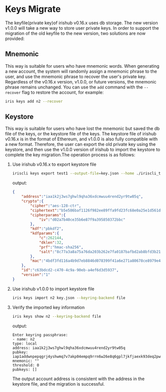# Keys Migrate

The keyfile(private key)of irishub v0.16.x uses db storage. The new version v1.0.0 will take a new way to store user private keys. In order to support the migration of the old keyfile to the new version, two solutions are now provided:

## Mnemonic

This way is suitable for users who have mnemonic words. When generating a new account, the system will randomly assign a mnemonic phrase to the user, and use the mnemonic phrase to recover the user's private key. Regardless of the v0.16.x version, v1.0.0, or future versions, the mnemonic phrase remains unchanged. You can use the `add` command with the `--recover` flag to restore the account, for example:

```bash
iris keys add n2 --recover
```

## Keystore

This way is suitable for users who have lost the mnemonic but saved the db file of the keys, or the keystore file of the keys. The keystore file of irishub v0.16.x is in the format of Ethereum, and v1.0.0 is also fully compatible with a new format. Therefore, the user can export the old private key using the keystore, and then use the v1.0.0 version of irishub to import the keystore to complete the key migration.The operation process is as follows:

1. Use irishub v0.16.x to export keystore file

    ```bash
    iriscli keys export test1 --output-file=key.json --home ./iriscli_test 
    ```

    output:

    ```json
    {
        "address":"iaa1k2j3ws7ghwl9qha36xdcmwuu4rend2yr9tw05q",
        "crypto":{
            "cipher":"aes-128-ctr",
            "ciphertext":"b5e586baf1126f982ee89ffa9fd23fc68e0a25e1d561d6d59896a0b4878a4d5f",
            "cipherparams":{
                "iv":"d02a7b40ce35b6e87f9a395850372bbc"
            },
            "kdf":"pbkdf2",
            "kdfparams":{
                "c":262144,
                "dklen":32,
                "prf":"hmac-sha256",
                "salt":"8c77a3a8a75a76da203b262e7fa0187bafbd2ab8bfd3b21ba99f88dcc550d1a6"
            },
            "mac":"4bdf3fd116a4b9d7eb8846d078399f41a6e271a80678ce8979e4fa86f793cdeb"
        },
        "id":"c63bdcd2-c470-4c9a-90eb-a4ef6d3d5937",
        "version":"1"
    }
    ```

2. Use irishub v1.0.0 to import keystore file

    ```bash
    iris keys import n2 key.json --keyring-backend file 
    ```

3. Verify the imported key information

    ```bash
    iris keys show n2 --keyring-backend file
    ```

    output:

    ```text
    Enter keyring passphrase:
    - name: n2
    type: local
    address: iaa1k2j3ws7ghwl9qha36xdcmwuu4rend2yr9tw05q
    pubkey: iap1addwnpepqgrj4yshwmq7v7akp04empq9rrn6w26e8q6gpl7jkfjaexk93deq2pwa3m6
    mnemonic: ""
    threshold: 0
    pubkeys: []
    ```

    The output account address is consistent with the address in the keystore file, and the migration is successful.
